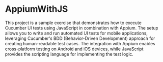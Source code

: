 # AppiumWithJS
This project is a sample exercise that demonstrates how to execute Cucumber UI tests using JavaScript in combination with Appium. The setup allows you to write and run automated UI tests for mobile applications, leveraging Cucumber's BDD (Behavior-Driven Development) approach for creating human-readable test cases. The integration with Appium enables cross-platform testing on Android and iOS devices, while JavaScript provides the scripting language for implementing the test logic.
